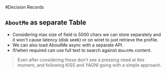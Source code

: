 #Decision Records
## `AboutMe` as separate Table
- Considering max size of field is 5000 chars we can store separately and it won't cause latency (disk seek) or on wiret to just retrieve the profile.
- We can also load AboutMe async with a separate API.
- If/when required can use full text to search against `AboutMe` content.
> Even after considering these don't see a pressing need at this moment, and following KISS and YAGNI going with a simple approach. 
